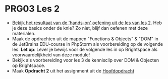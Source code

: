 # PRG03 Les 2

- [Bekijk het resultaat van de 'hands-on' oefening uit de les van les 2](./hands-on/).
  Heb je deze basics onder de knie? Zo niet, blijf dan oefenen met deze materialen.
- Maak de opdrachten uit de mappen "Functions & Objects" & "DOM" in de JetBrains
  EDU-course in PhpStorm als voorbereiding op de volgende les. **Let op**: Lever je
  bewijs voor de volgende les in op Brightspace als voorwaardelijkheid van deze module!
- Bekijk als voorbereiding voor les 3 de kennisclip over DOM & Objecten op Brightspace.
- Maak **Opdracht 2** uit het assignment uit de [Hoofdopdracht](../assignment)
